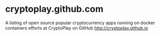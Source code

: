 # cryptoplay.github.com
A listing of open source popular cryptocurrency apps running on docker containers efforts at CryptoPlay on GitHub http://cryptoplay.github.io
